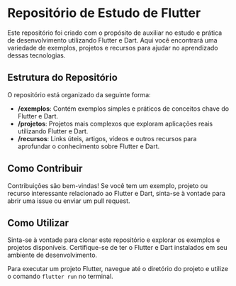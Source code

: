 # Repositório de Estudo de Flutter

Este repositório foi criado com o propósito de auxiliar no estudo e prática de desenvolvimento utilizando Flutter e Dart. Aqui você encontrará uma variedade de exemplos, projetos e recursos para ajudar no aprendizado dessas tecnologias.

## Estrutura do Repositório

O repositório está organizado da seguinte forma:

- **/exemplos**: Contém exemplos simples e práticos de conceitos chave do Flutter e Dart.
- **/projetos**: Projetos mais complexos que exploram aplicações reais utilizando Flutter e Dart.
- **/recursos**: Links úteis, artigos, vídeos e outros recursos para aprofundar o conhecimento sobre Flutter e Dart.

## Como Contribuir

Contribuições são bem-vindas! Se você tem um exemplo, projeto ou recurso interessante relacionado ao Flutter e Dart, sinta-se à vontade para abrir uma issue ou enviar um pull request.

## Como Utilizar

Sinta-se à vontade para clonar este repositório e explorar os exemplos e projetos disponíveis. Certifique-se de ter o Flutter e Dart instalados em seu ambiente de desenvolvimento.

Para executar um projeto Flutter, navegue até o diretório do projeto e utilize o comando `flutter run` no terminal.

